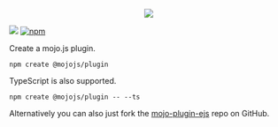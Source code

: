 <p align="center">
  <a href="https://mojojs.org">
    <picture>
      <source srcset="https://github.com/mojolicious/mojo.js/blob/main/docs/images/logo-dark.png?raw=true" media="(prefers-color-scheme: dark)">
      <img src="https://github.com/mojolicious/mojo.js/blob/main/docs/images/logo.png?raw=true" style="margin: 0 auto;">
    </picture>
  </a>
</p>

[![](https://github.com/mojolicious/create-plugin/workflows/test/badge.svg)](https://github.com/mojolicious/create-plugin/actions)
[![npm](https://img.shields.io/npm/v/@mojojs/create-plugin.svg)](https://www.npmjs.com/package/@mojojs/create-plugin)

Create a mojo.js plugin.

```
npm create @mojojs/plugin
```

TypeScript is also supported.

```
npm create @mojojs/plugin -- --ts
```

Alternatively you can also just fork the [mojo-plugin-ejs](https://github.com/mojolicious/mojo-plugin-ejs) repo on
GitHub.
